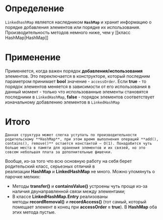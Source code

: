 # Определение
`LinkedhashMap` является наследником **`HashMap`** и хранит информацию о порядке добавления элементов или порядке их использования. Производительность методов немного ниже, чем у [[класс HashMap|HashMap]]
# Применение
Применяется, когда важен порядок **добавления/использования** элементов.
Это переключается в конструкторе, который последним параметром принимает **bool** значение - `accessOrder`. Если **true** - то порядок элементов меняется в зависимости от его использования в данный момент - только что использованные элементы становятся последними в `LinkedHashMap`, **false** - порядок элементов соответствует изначальному добавлению элементов в `LinkedHashMap`
# Итого
	Данная структура может слегка уступать по производительности родительскому **HashMap**, при этом время выполнения операций **add(), contains(), remove()** остается константой — O(1). Понадобится чуть больше места в памяти для хранения элементов и их связей, но это совсем небольшая плата за дополнительные фишечки.  
Вообще, из-за того что всю основную работу на себя берет родительский класс, серьезных отличий в реализации **HashMap** и **LinkedHashMap** не много. Можно упомянуть о парочке мелких:  
- Методы **transfer()** и **containsValue()** устроены чуть проще из-за наличия двунаправленной связи между элементами;
- В классе **LinkedHashMap.Entry** реализованы методы **recordRemoval()** и **recordAccess()** (тот самый, который помещает элемент в конец при **accessOrder = true**). В **HashMap** оба этих метода пустые.